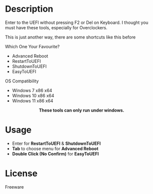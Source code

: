 # Description

Enter to the UEFI without pressing F2 or Del on Keyboard. I thought you must have these tools, especially for Overclockers.

This is just another way, there are some shortcuts like this before

Which One Your Favourite?
- Advanced Reboot
- RestartToUEFI
- ShutdownToUEFI
- EasyToUEFI

OS Compatibility

- Windows 7 x86 x64
- Windows 10 x86 x64
- Windows 11 x86 x64

__<p align="center">These tools can only run under windows.</p>__

# Usage

- Enter for __RestartToUEFI__ & __ShutdownToUEFI__
- __Tab__ to choose menu for __Advanced Reboot__
- __Double Click (No Confirm)__ for __EasyToUEFI__

# License
Freeware
